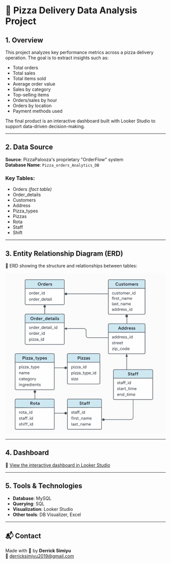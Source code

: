 # 🍕 Pizza Delivery Data Analysis Project

## 1. Overview

This project analyzes key performance metrics across a pizza delivery operation. The goal is to extract insights such as:

- Total orders  
- Total sales  
- Total items sold  
- Average order value  
- Sales by category  
- Top-selling items  
- Orders/sales by hour  
- Orders by location  
- Payment methods used  

The final product is an interactive dashboard built with Looker Studio to support data-driven decision-making.

---

## 2. Data Source

**Source**: PizzaPalooza's proprietary "OrderFlow" system  
**Database Name**: `Pizza_orders_Analytics_DB`

### Key Tables:
- Orders *(fact table)*
- Order_details
- Customers
- Address
- Pizza_types
- Pizzas
- Rota
- Staff
- Shift

---

## 3. Entity Relationship Diagram (ERD)

📌 ERD showing the structure and relationships between tables:

![ERD](https://github.com/D-errick/M-y-S-Q-L-Queries/blob/main/erd.png)

---

## 4. Dashboard

🔗 [View the interactive dashboard in Looker Studio](https://lookerstudio.google.com/reporting/2431a43e-146e-4b75-b617-161f5fa78db2/page/RgMSF)

---

## 5. Tools & Technologies

- **Database**: MySQL  
- **Querying**: SQL  
- **Visualization**: Looker Studio  
- **Other tools**: DB Visualizer, Excel

---

## 📬 Contact

Made with 🍕 by **Derrick Simiyu**  
📧 [derricksimiyu2019@gmail.com](mailto:derricksimiyu2019@gmail.com)

